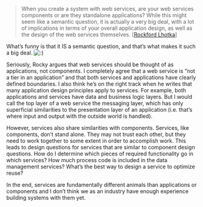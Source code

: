 > When you create a system with web services, are your web services
> components or are they standalone applications? While this might seem
> like a semantic question, it is actually a very big deal, with a lot
> of implications in terms of your overall application design, as well
> as the design of the web services themselves. [[Rockford
> Lhotka](http://www.lhotka.net/WeBlog/PermaLink.aspx?guid=251785fe-4ee9-4028-8925-4afee73de668)]

What’s funny is that it IS a semantic question, and that’s what makes it
such a big deal.
![:)](http://devhawk.net/wp-includes/images/smilies/icon_smile.gif)

Seriously, Rocky argues that web services should be thought of as
applications, not components. I completely agree that a web service is
“not a tier in an application” and that both services and applications
have clearly defined boundaries. I also think he’s on the right track
when he writes that many application design principles apply to
services. For example, both applications and services have data and
business logic layers. But I would call the top layer of a web service
the messaging layer, which has only superficial similarities to the
presentation layer of an application (i.e. that’s where input and output
with the outside world is handled).

However, services also share similarities with components. Services,
like components, don’t stand alone. They may not trust each other, but
they need to work together to some extent in order to accomplish work.
This leads to design questions for services that are similar to
component design questions. How do I determine which pieces of required
functionality go in which services? How much process code is included in
the data management services? What’s the best way to design a service to
optimize reuse?

In the end, services are fundamentally different animals than
applications or components and I don’t think we as an industry have
enough experience building systems with them yet.
